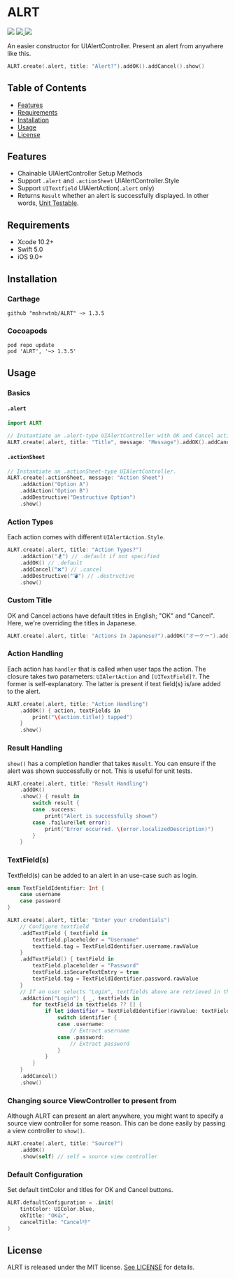 # ALRT
<img src="https://app.bitrise.io/app/a83365a50419cead/status.svg?token=CsJmpuGa23wFB_6FYmeHVg&branch=master">

<a href="https://codecov.io/gh/mshrwtnb/ALRT">
  <img src="https://codecov.io/gh/mshrwtnb/ALRT/branch/master/graph/badge.svg" />
</a>

<img src="https://raw.githubusercontent.com/wiki/mshrwtnb/ALRT/logobanner.png">

An easier constructor for UIAlertController. Present an alert from anywhere like this.

```swift
ALRT.create(.alert, title: "Alert?").addOK().addCancel().show()
```
## Table of Contents
- [Features](#features)
- [Requirements](#requirements)
- [Installation](#installation)
- [Usage](#usage)
- [License](#license)

## Features
* Chainable UIAlertController Setup Methods
* Support `.alert` and `.actionSheet` UIAlertController.Style
* Support `UITextfield` UIAlertAction(`.alert` only)
* Returns `Result` whether an alert is successfully displayed. In other words, [Unit Testable](https://github.com/mshrwtnb/ALRT/blob/master/Demo/DemoTests/DemoTests.swift).

## Requirements
* Xcode 10.2+
* Swift 5.0
* iOS 9.0+

## Installation
### Carthage
```
github "mshrwtnb/ALRT" ~> 1.3.5
```
### Cocoapods
```
pod repo update
pod 'ALRT', '~> 1.3.5'
```

## Usage
### Basics
#### `.alert`
```swift
import ALRT

// Instantiate an .alert-type UIAlertController with OK and Cancel actions. Finally, present the alert by calling `show()`.
ALRT.create(.alert, title: "Title", message: "Message").addOK().addCancel().show()
```

#### `.actionSheet`
```swift
// Instantiate an .actionSheet-type UIAlertController.
ALRT.create(.actionSheet, message: "Action Sheet")
    .addAction("Option A")
    .addAction("Option B")
    .addDestructive("Destructive Option")
    .show() 
```

### Action Types
Each action comes with different `UIAlertAction.Style`.

```swift
ALRT.create(.alert, title: "Action Types?")
    .addAction("🏂") // .default if not specified
    .addOK() // .default
    .addCancel("❌") // .cancel
    .addDestructive("💣") // .destructive
    .show()
```

### Custom Title
OK and Cancel actions have default titles in English; "OK" and "Cancel".
Here, we're overriding the titles in Japanese.

```swift
ALRT.create(.alert, title: "Actions In Japanese?").addOK("オーケー").addCancel("キャンセル").show()
```

### Action Handling
Each action has `handler` that is called when user taps the action.
The closure takes two parameters: `UIAlertAction` and `[UITextField]?`.
The former is self-explanatory.
The latter is present if text field(s) is/are added to the alert.

```swift
ALRT.create(.alert, title: "Action Handling")
    .addOK() { action, textFields in
        print("\(action.title!) tapped")
    }
    .show()
```

### Result Handling
`show()` has a completion handler that takes `Result`.
You can ensure if the alert was shown successfully or not. This is useful for unit tests.
```swift
ALRT.create(.alert, title: "Result Handling")
    .addOK()
    .show() { result in
        switch result {
        case .success:
            print("Alert is successfully shown")
        case .failure(let error):
            print("Error occurred. \(error.localizedDescription)")
        }
    }
```

### TextField(s)
Textfield(s) can be added to an alert in an use-case such as login.

```swift
enum TextFieldIdentifier: Int {
    case username
    case password
}

ALRT.create(.alert, title: "Enter your credentials")
    // Configure textfield
    .addTextField { textfield in
        textfield.placeholder = "Username"
        textfield.tag = TextFieldIdentifier.username.rawValue
    }
    .addTextField() { textField in
        textField.placeholder = "Password"
        textField.isSecureTextEntry = true
        textField.tag = TextFieldIdentifier.password.rawValue
    }
    // If an user selects "Login", textfields above are retrieved in the trailing closure. Distinguish one from another with a tag or identifier.
    .addAction("Login") { _, textfields in
        for textField in textfields ?? [] {
            if let identifier = TextFieldIdentifier(rawValue: textField.tag) {
                switch identifier {
                case .username:
                    // Extract username
                case .password:
                    // Extract password
                }
            }
        }
    }
    .addCancel()
    .show()
```

### Changing source ViewController to present from
Although ALRT can present an alert anywhere, you might want to specify a source view controller for some reason. This can be done easily by passing a view controller to `show()`.

```swift
ALRT.create(.alert, title: "Source?")
    .addOK()
    .show(self) // self = source view controller
```

### Default Configuration
Set default tintColor and titles for OK and Cancel buttons.

```swift
ALRT.defaultConfiguration = .init(
    tintColor: UIColor.blue,
    okTitle: "OK👍",
    cancelTitle: "Cancel👎"
)
```

## License
ALRT is released under the MIT license. [See LICENSE](https://github.com/mshrwtnb/ALRT/blob/master/LICENSE) for details.
